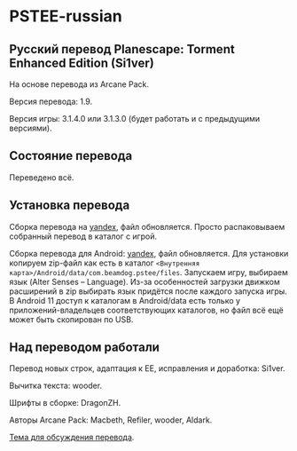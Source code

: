 PSTEE-russian
=============

Русский перевод Planescape: Torment Enhanced Edition (Si1ver)
-------------------------------------------------------------
На основе перевода из Arcane Pack.

Версия перевода: 1.9.

Версия игры: 3.1.4.0 или 3.1.3.0 (будет работать и с предыдущими версиями).

Состояние перевода
------------------
Переведено всё.

Установка перевода
------------------
Сборка перевода на [yandex](https://yadi.sk/d/gbht6Qxg3H2fXT), файл обновляется.
Просто распаковываем собранный перевод в каталог с игрой.

Сборка перевода для Android: [yandex](https://yadi.sk/d/2CjQ-AiOIRX_vQ), файл обновляется.
Для установки копируем zip-файл как есть в каталог `<Внутренняя карта>/Android/data/com.beamdog.pstee/files`. Запускаем игру, выбираем язык (Alter Senses – Language). Из-за особенностей загрузки движком расширений в zip выбирать язык придётся после каждого запуска игры.
В Android 11 доступ к каталогам в Android/data есть только у приложений-владельцев соответствующих каталогов, но файл всё ещё может быть скопирован по USB.

Над переводом работали
----------------------
Перевод новых строк, адаптация к EE, исправления и доработка: Si1ver.

Вычитка текста: wooder.

Шрифты в сборке: DragonZH.

Авторы Arcane Pack: Macbeth, Refiler, wooder, Aldark.

[Тема для обсуждения перевода](http://www.arcanecoast.ru/forum/viewtopic.php?f=8&t=1045).
